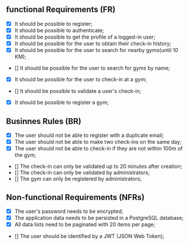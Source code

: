 ## functional Requirements (FR)

- [x] It should be possible to register;
- [x] It should be possible to authenticate;
- [x] It should be possible to get the profile of a logged-in user;
- [x] It should be possible for the user to obtain their check-in history;
- [x] It should be possible for the user to search for nearby gyms(until 10 KM);
- [] It should be possible for the user to search for gyms by name;
- [x] It should be possible for the user to check-in at a gym;
- [] It should be possible to validate a user's check-in;
- [x] It should be possible to register a gym;

## Businnes Rules (BR)

- [x] The user should not be able to register with a duplicate email;
- [x] The user should not be able to make two check-ins on the same day;
- [x] The user should not be able to check-in if they are not within 100m of the gym;
- [] The check-in can only be validated up to 20 minutes after creation;
- [] The check-in can only be validated by administrators;
- [] The gym can only be registered by administrators;

## Non-functional Requirements (NFRs)

- [x] The user's password needs to be encrypted;
- [x] The application data needs to be persisted in a PostgreSQL database;
- [x] All data lists need to be paginated with 20 items per page;
- [] The user should be identified by a JWT (JSON Web Token);
